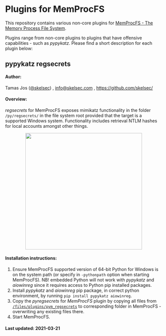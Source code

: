 Plugins for MemProcFS
===============================
This repository contains various non-core plugins for [MemProcFS - The Memory Process File System](https://github.com/ufrisk/MemProcFS).

Plugins range from non-core plugins to plugins that have offensive capabilities - such as _pypykatz_. Please find a short description for each plugin below:

## pypykatz regsecrets

#### Author:
Tamas Jos ([@skelsec](https://twitter.com/SkelSec)) , info@skelsec.com , https://github.com/skelsec/

#### Overview:
_regsecrets_ for MemProcFS exposes mimikatz functionality in the folder `/py/regsecrets/` in the file system root provided that the target is a supported Windows system. Functionality includes retrieval NTLM hashes for local accounts amongst other things.
<p align="center"><img src="https://raw.githubusercontent.com/wiki/ufrisk/MemProcFS-plugins/resources/p_regsecrets_1.png" height="375"/></p>

#### Installation instructions:
1) Ensure MemProcFS supported version of 64-bit Python for Windows is on the system path (or specify in `-pythonpath` option when starting MemProcFS). NB! embedded Python will not work with _pypykatz_ and _aiowinreg_ since it requires access to Python pip installed packages.
2) Install _pypykatz_ and _aiowinreg_ pip package, in correct python environment, by running `pip install pypykatz aiowinreg`.
3) Copy the _pyregsecrets_ for _MemProcFS_ plugin by copying all files from [`/files/plugins/pym_regsecrets`](https://github.com/ufrisk/MemProcFS-plugins/tree/master/files/plugins/pym_regsecrets) to corresponding folder in MemProcFS - overwriting any existing files there.
4) Start MemProcFS.

#### Last updated: 2021-03-21
